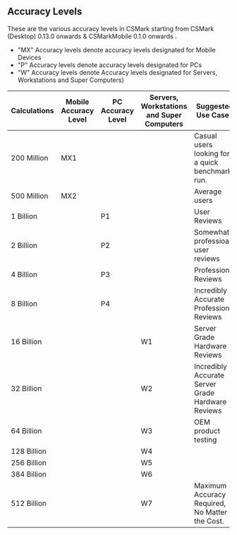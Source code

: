 ## Accuracy Levels

These are the various accuracy levels in CSMark starting from CSMark (Desktop) 0.13.0 onwards & CSMarkMobile 0.1.0 onwards .

* "MX" Accuracy levels denote accuracy levels designated for Mobile Devices
* "P" Accuracy levels denote accuracy levels designated for PCs
* "W" Accuracy levels denote Accuracy levels designated for Servers, Workstations and Super Computers)

| Calculations | Mobile Accuracy Level | PC Accuracy Level | Servers, Workstations and Super Computers  | Suggested Use Cases |
|--------------|-----------------------|-------------------|---|---|
| 200 Million  | MX1                    |                   |   |  Casual users looking for a quick benchmark run. |   
| 500 Million  | MX2                    |                   |   | Average users |     
| 1 Billion    |                        | P1                |   | User Reviews |   
| 2 Billion    |                        | P2                |   | Somewhat professioanl user reviews |   
| 4 Billion    |                         | P3                |   | Professional Reviews |   
| 8 Billion    |                       | P4                |   | Incredibly Accurate Professional Reviews |   
| 16 Billion   |                       |               | W1  | Server Grade Hardware Reviews |   
| 32 Billion   |                       |                     | W2  | Incredibly Accurate Server Grade Hardware Reviews |     
| 64 Billion   |                       |                   |  W3 | OEM product testing |   
| 128 Billion   |                       |                   |  W4 | |   
| 256 Billion   |                       |                   | W5  |   |   
| 384 Billion   |                       |                   | W6  |   |   
| 512 Billion   |                       |                   | W7  | Maximum Accuracy Required, No Matter the Cost.  |
